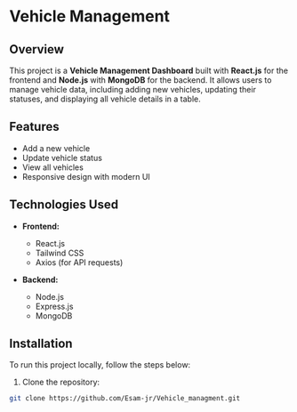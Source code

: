 
# Vehicle Management

## Overview

This project is a **Vehicle Management Dashboard** built with **React.js** for the frontend and **Node.js** with **MongoDB** for the backend. It allows users to manage vehicle data, including adding new vehicles, updating their statuses, and displaying all vehicle details in a table.

## Features

- Add a new vehicle
- Update vehicle status
- View all vehicles
- Responsive design with modern UI

## Technologies Used

- **Frontend:**
  - React.js
  - Tailwind CSS
  - Axios (for API requests)

- **Backend:**
  - Node.js
  - Express.js
  - MongoDB

## Installation

To run this project locally, follow the steps below:

1. Clone the repository:

```bash
git clone https://github.com/Esam-jr/Vehicle_managment.git
